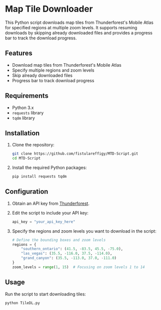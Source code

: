 # Map Tile Downloader

This Python script downloads map tiles from Thunderforest's Mobile Atlas for specified regions at multiple zoom levels. It supports resuming downloads by skipping already downloaded files and provides a progress bar to track the download progress.

## Features

- Download map tiles from Thunderforest's Mobile Atlas
- Specify multiple regions and zoom levels
- Skip already downloaded files
- Progress bar to track download progress

## Requirements

- Python 3.x
- `requests` library
- `tqdm` library

## Installation

1. Clone the repository:

    ```bash
    git clone https://github.com/fistulareffigy/MTD-Script.git
    cd MTD-Script
    ```

2. Install the required Python packages:

    ```bash
    pip install requests tqdm
    ```

## Configuration

1. Obtain an API key from [Thunderforest](https://www.thunderforest.com/docs/apikeys/).

2. Edit the script to include your API key:

    ```python
    api_key = "your_api_key_here"
    ```

3. Specify the regions and zoom levels you want to download in the script:

    ```python
    # Define the bounding boxes and zoom levels
    regions = {
        "southern_ontario": (41.5, -83.5, 45.5, -75.0),
        "las_vegas": (35.5, -116.0, 37.5, -114.0),
        "grand_canyon": (35.5, -113.0, 37.0, -111.0)
    }
    zoom_levels = range(1, 15)  # Focusing on zoom levels 1 to 14
    ```

## Usage

Run the script to start downloading tiles:

```bash
python TileDL.py
